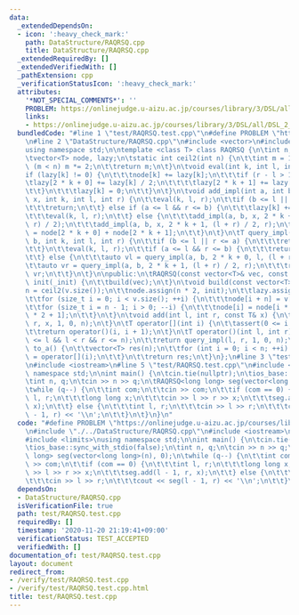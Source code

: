 ```yaml
---
data:
  _extendedDependsOn:
  - icon: ':heavy_check_mark:'
    path: DataStructure/RAQRSQ.cpp
    title: DataStructure/RAQRSQ.cpp
  _extendedRequiredBy: []
  _extendedVerifiedWith: []
  _pathExtension: cpp
  _verificationStatusIcon: ':heavy_check_mark:'
  attributes:
    '*NOT_SPECIAL_COMMENTS*': ''
    PROBLEM: https://onlinejudge.u-aizu.ac.jp/courses/library/3/DSL/all/DSL_2_G
    links:
    - https://onlinejudge.u-aizu.ac.jp/courses/library/3/DSL/all/DSL_2_G
  bundledCode: "#line 1 \"test/RAQRSQ.test.cpp\"\n#define PROBLEM \"https://onlinejudge.u-aizu.ac.jp/courses/library/3/DSL/all/DSL_2_G\"\
    \n#line 2 \"DataStructure/RAQRSQ.cpp\"\n#include <vector>\n#include <cassert>\n\
    using namespace std;\n\ntemplate <class T> class RAQRSQ {\n\tint n;\n\tT init;\n\
    \tvector<T> node, lazy;\n\tstatic int ceil2(int n) {\n\t\tint m = 1;\n\t\twhile\
    \ (m < n) m *= 2;\n\t\treturn m;\n\t}\n\tvoid eval(int k, int l, int r) {\n\t\t\
    if (lazy[k] != 0) {\n\t\t\tnode[k] += lazy[k];\n\t\t\tif (r - l > 1) {\n\t\t\t\
    \tlazy[2 * k + 0] += lazy[k] / 2;\n\t\t\t\tlazy[2 * k + 1] += lazy[k] / 2;\n\t\
    \t\t}\n\t\t\tlazy[k] = 0;\n\t\t}\n\t}\n\tvoid add_impl(int a, int b, const T&\
    \ x, int k, int l, int r) {\n\t\teval(k, l, r);\n\t\tif (b <= l || r <= a) {\n\
    \t\t\treturn;\n\t\t} else if (a <= l && r <= b) {\n\t\t\tlazy[k] += x * (r - l);\n\
    \t\t\teval(k, l, r);\n\t\t} else {\n\t\t\tadd_impl(a, b, x, 2 * k + 0, l, (l +\
    \ r) / 2);\n\t\t\tadd_impl(a, b, x, 2 * k + 1, (l + r) / 2, r);\n\t\t\tnode[k]\
    \ = node[2 * k + 0] + node[2 * k + 1];\n\t\t}\n\t}\n\tT query_impl(int a, int\
    \ b, int k, int l, int r) {\n\t\tif (b <= l || r <= a) {\n\t\t\treturn init;\n\
    \t\t}\n\t\teval(k, l, r);\n\t\tif (a <= l && r <= b) {\n\t\t\treturn node[k];\n\
    \t\t} else {\n\t\t\tauto vl = query_impl(a, b, 2 * k + 0, l, (l + r) / 2);\n\t\
    \t\tauto vr = query_impl(a, b, 2 * k + 1, (l + r) / 2, r);\n\t\t\treturn vl +\
    \ vr;\n\t\t}\n\t}\n\npublic:\n\tRAQRSQ(const vector<T>& vec, const T& _init) :\
    \ init(_init) {\n\t\tbuild(vec);\n\t}\n\tvoid build(const vector<T>& v) {\n\t\t\
    n = ceil2(v.size());\n\t\tnode.assign(n * 2, init);\n\t\tlazy.assign(n * 2, 0);\n\
    \t\tfor (size_t i = 0; i < v.size(); ++i) {\n\t\t\tnode[i + n] = v[i];\n\t\t}\n\
    \t\tfor (size_t i = n - 1; i > 0; --i) {\n\t\t\tnode[i] = node[i * 2 + 0] + node[i\
    \ * 2 + 1];\n\t\t}\n\t}\n\tvoid add(int l, int r, const T& x) {\n\t\tadd_impl(l,\
    \ r, x, 1, 0, n);\n\t}\n\tT operator[](int i) {\n\t\tassert(0 <= i && i < n);\n\
    \t\treturn operator()(i, i + 1);\n\t}\n\tT operator()(int l, int r) {\n\t\tassert(0\
    \ <= l && l < r && r <= n);\n\t\treturn query_impl(l, r, 1, 0, n);\n\t}\n\tvector<T>\
    \ to_a() {\n\t\tvector<T> res(n);\n\t\tfor (int i = 0; i < n; ++i) {\n\t\t\tres[i]\
    \ = operator[](i);\n\t\t}\n\t\treturn res;\n\t}\n};\n#line 3 \"test/RAQRSQ.test.cpp\"\
    \n#include <iostream>\n#line 5 \"test/RAQRSQ.test.cpp\"\n#include <limits>\nusing\
    \ namespace std;\n\nint main() {\n\tcin.tie(nullptr);\n\tios_base::sync_with_stdio(false);\n\
    \tint n, q;\n\tcin >> n >> q;\n\tRAQRSQ<long long> seg(vector<long long>(n), 0);\n\
    \twhile (q--) {\n\t\tint com;\n\t\tcin >> com;\n\t\tif (com == 0) {\n\t\t\tint\
    \ l, r;\n\t\t\tlong long x;\n\t\t\tcin >> l >> r >> x;\n\t\t\tseg.add(l - 1, r,\
    \ x);\n\t\t} else {\n\t\t\tint l, r;\n\t\t\tcin >> l >> r;\n\t\t\tcout << seg(l\
    \ - 1, r) << '\\n';\n\t\t}\n\t}\n}\n"
  code: "#define PROBLEM \"https://onlinejudge.u-aizu.ac.jp/courses/library/3/DSL/all/DSL_2_G\"\
    \n#include \"./../DataStructure/RAQRSQ.cpp\"\n#include <iostream>\n#include <vector>\n\
    #include <limits>\nusing namespace std;\n\nint main() {\n\tcin.tie(nullptr);\n\
    \tios_base::sync_with_stdio(false);\n\tint n, q;\n\tcin >> n >> q;\n\tRAQRSQ<long\
    \ long> seg(vector<long long>(n), 0);\n\twhile (q--) {\n\t\tint com;\n\t\tcin\
    \ >> com;\n\t\tif (com == 0) {\n\t\t\tint l, r;\n\t\t\tlong long x;\n\t\t\tcin\
    \ >> l >> r >> x;\n\t\t\tseg.add(l - 1, r, x);\n\t\t} else {\n\t\t\tint l, r;\n\
    \t\t\tcin >> l >> r;\n\t\t\tcout << seg(l - 1, r) << '\\n';\n\t\t}\n\t}\n}"
  dependsOn:
  - DataStructure/RAQRSQ.cpp
  isVerificationFile: true
  path: test/RAQRSQ.test.cpp
  requiredBy: []
  timestamp: '2020-11-20 21:19:41+09:00'
  verificationStatus: TEST_ACCEPTED
  verifiedWith: []
documentation_of: test/RAQRSQ.test.cpp
layout: document
redirect_from:
- /verify/test/RAQRSQ.test.cpp
- /verify/test/RAQRSQ.test.cpp.html
title: test/RAQRSQ.test.cpp
---
```

